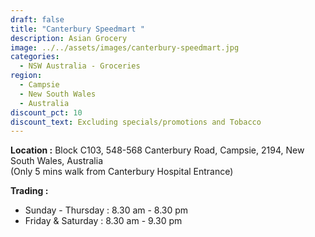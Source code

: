 ```yaml
---
draft: false
title: "Canterbury Speedmart "
description: Asian Grocery
image: ../../assets/images/canterbury-speedmart.jpg
categories:
  - NSW Australia - Groceries
region:
  - Campsie
  - New South Wales
  - Australia
discount_pct: 10
discount_text: Excluding specials/promotions and Tobacco
---
```

**Location :** Block C103, 548-568 Canterbury Road, Campsie, 2194, New South Wales, Australia\
(Only 5 mins walk from Canterbury Hospital Entrance)

**Trading :** 

* Sunday - Thursday : 8.30 am - 8.30 pm
* Friday & Saturday : 8.30 am - 9.30 pm
